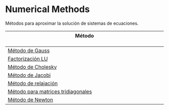 # Numerical Methods
Métodos para aproximar la solución de sistemas de ecuaciones.

| Método &nbsp;&nbsp;&nbsp;&nbsp;&nbsp;&nbsp;&nbsp;&nbsp;&nbsp;&nbsp;&nbsp;&nbsp;&nbsp;&nbsp;&nbsp;&nbsp;&nbsp;&nbsp;&nbsp;&nbsp;&nbsp;&nbsp;&nbsp;&nbsp;&nbsp;&nbsp;&nbsp;&nbsp;&nbsp;&nbsp;&nbsp;&nbsp;&nbsp;&nbsp;&nbsp;&nbsp;&nbsp;&nbsp;&nbsp;&nbsp;&nbsp;&nbsp;&nbsp;&nbsp;&nbsp;&nbsp;&nbsp;&nbsp;&nbsp;&nbsp;&nbsp;&nbsp;&nbsp;&nbsp;&nbsp;&nbsp;&nbsp;&nbsp;&nbsp;&nbsp;&nbsp;&nbsp;&nbsp;&nbsp;&nbsp;&nbsp;&nbsp;&nbsp;&nbsp;&nbsp;&nbsp;&nbsp;&nbsp;&nbsp;&nbsp;&nbsp;&nbsp;&nbsp;&nbsp;&nbsp;&nbsp;&nbsp;&nbsp;&nbsp;&nbsp;&nbsp;&nbsp;&nbsp;&nbsp;&nbsp;&nbsp;&nbsp;&nbsp;&nbsp;&nbsp;&nbsp;&nbsp;&nbsp;&nbsp;&nbsp;&nbsp;&nbsp;&nbsp;&nbsp;&nbsp; |
| ------------- |
| [Método de Gauss](Algorithms/Gaussiana.m)   |
| [Factorización LU](Algorithms/LU.m)   |
| [Método de Cholesky](Algorithms/Cholesky.m)   |
| [Método de Jacobi](Algorithms/Jacobi.m)   |
| [Método de relajación](Algorithms/Relajacion.m)   |
| [Método para matrices tridiagonales](Algorithms/Tridiagonales.m)   |
| [Método de Newton](Algorithms/Interpolacion.m)   |
